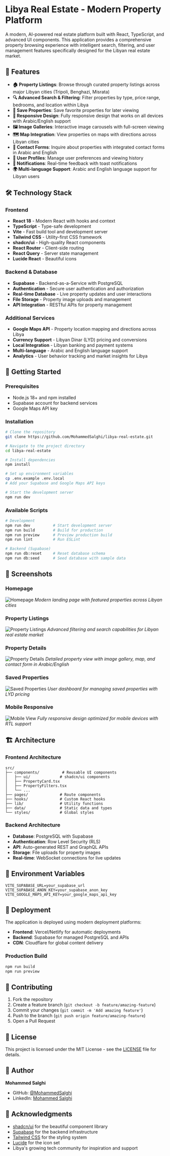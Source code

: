 # Libya Real Estate - Modern Property Platform

A modern, AI-powered real estate platform built with React, TypeScript, and advanced UI components. This application provides a comprehensive property browsing experience with intelligent search, filtering, and user management features specifically designed for the Libyan real estate market.

## 🌟 Features

- **🏠 Property Listings**: Browse through curated property listings across major Libyan cities (Tripoli, Benghazi, Misrata)
- **🔍 Advanced Search & Filtering**: Filter properties by type, price range, bedrooms, and location within Libya
- **💾 Save Properties**: Save favorite properties for later viewing
- **📱 Responsive Design**: Fully responsive design that works on all devices with Arabic/English support
- **🖼️ Image Galleries**: Interactive image carousels with full-screen viewing
- **🗺️ Map Integration**: View properties on maps with directions across Libyan cities
- **📝 Contact Forms**: Inquire about properties with integrated contact forms in Arabic and English
- **👤 User Profiles**: Manage user preferences and viewing history
- **🔔 Notifications**: Real-time feedback with toast notifications
- **🌍 Multi-language Support**: Arabic and English language support for Libyan users

## 🛠️ Technology Stack

### Frontend
- **React 18** - Modern React with hooks and context
- **TypeScript** - Type-safe development
- **Vite** - Fast build tool and development server
- **Tailwind CSS** - Utility-first CSS framework
- **shadcn/ui** - High-quality React components
- **React Router** - Client-side routing
- **React Query** - Server state management
- **Lucide React** - Beautiful icons

### Backend & Database
- **Supabase** - Backend-as-a-Service with PostgreSQL
- **Authentication** - Secure user authentication and authorization
- **Real-time Database** - Live property updates and user interactions
- **File Storage** - Property image uploads and management
- **API Integration** - RESTful APIs for property management

### Additional Services
- **Google Maps API** - Property location mapping and directions across Libya
- **Currency Support** - Libyan Dinar (LYD) pricing and conversions
- **Local Integration** - Libyan banking and payment systems
- **Multi-language** - Arabic and English language support
- **Analytics** - User behavior tracking and market insights for Libya

## 🚀 Getting Started

### Prerequisites
- Node.js 18+ and npm installed
- Supabase account for backend services
- Google Maps API key

### Installation

```bash
# Clone the repository
git clone https://github.com/MohammedSalghi/libya-real-estate.git

# Navigate to the project directory
cd libya-real-estate

# Install dependencies
npm install

# Set up environment variables
cp .env.example .env.local
# Add your Supabase and Google Maps API keys

# Start the development server
npm run dev
```

### Available Scripts

```bash
# Development
npm run dev          # Start development server
npm run build        # Build for production
npm run preview      # Preview production build
npm run lint         # Run ESLint

# Backend (Supabase)
npm run db:reset     # Reset database schema
npm run db:seed      # Seed database with sample data
```

## 📸 Screenshots

### Homepage
![Homepage](./screenshots/homepage.png)
*Modern landing page with featured properties across Libyan cities*

### Property Listings
![Property Listings](./screenshots/property-listings.png)
*Advanced filtering and search capabilities for Libyan real estate market*

### Property Details
![Property Details](./screenshots/property-details.png)
*Detailed property view with image gallery, map, and contact form in Arabic/English*

### Saved Properties
![Saved Properties](./screenshots/saved-properties.png)
*User dashboard for managing saved properties with LYD pricing*

### Mobile Responsive
![Mobile View](./screenshots/mobile-view.png)
*Fully responsive design optimized for mobile devices with RTL support*

## 🏗️ Architecture

### Frontend Architecture
```
src/
├── components/          # Reusable UI components
│   ├── ui/             # shadcn/ui components
│   ├── PropertyCard.tsx
│   ├── PropertyFilters.tsx
│   └── ...
├── pages/              # Route components
├── hooks/              # Custom React hooks
├── lib/                # Utility functions
├── data/               # Static data and types
└── styles/             # Global styles
```

### Backend Architecture
- **Database**: PostgreSQL with Supabase
- **Authentication**: Row Level Security (RLS)
- **API**: Auto-generated REST and GraphQL APIs
- **Storage**: File uploads for property images
- **Real-time**: WebSocket connections for live updates

## 🔧 Environment Variables

```env
VITE_SUPABASE_URL=your_supabase_url
VITE_SUPABASE_ANON_KEY=your_supabase_anon_key
VITE_GOOGLE_MAPS_API_KEY=your_google_maps_api_key
```

## 🚀 Deployment

The application is deployed using modern deployment platforms:

- **Frontend**: Vercel/Netlify for automatic deployments
- **Backend**: Supabase for managed PostgreSQL and APIs
- **CDN**: Cloudflare for global content delivery

### Production Build
```bash
npm run build
npm run preview
```

## 🤝 Contributing

1. Fork the repository
2. Create a feature branch (`git checkout -b feature/amazing-feature`)
3. Commit your changes (`git commit -m 'Add amazing feature'`)
4. Push to the branch (`git push origin feature/amazing-feature`)
5. Open a Pull Request

## 📄 License

This project is licensed under the MIT License - see the [LICENSE](LICENSE) file for details.

## 👤 Author

**Mohammed Salghi**
- GitHub: [@MohammedSalghi](https://github.com/MohammedSalghi)
- LinkedIn: [Mohammed Salghi](https://linkedin.com/in/mohammed-salghi)

## 🙏 Acknowledgments

- [shadcn/ui](https://ui.shadcn.com/) for the beautiful component library
- [Supabase](https://supabase.com/) for the backend infrastructure
- [Tailwind CSS](https://tailwindcss.com/) for the styling system
- [Lucide](https://lucide.dev/) for the icon set
- Libya's growing tech community for inspiration and support
